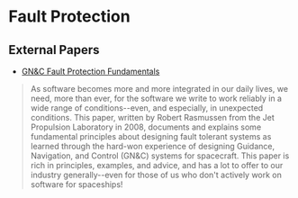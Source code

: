 # Fault Protection

## External Papers

* [GN&C Fault Protection Fundamentals](https://trs.jpl.nasa.gov/bitstream/handle/2014/41696/08-0125.pdf)
> As software becomes more and more integrated in our daily lives, we
> need, more than ever, for the software we write to work reliably in a
> wide range of conditions--even, and especially, in unexpected
> conditions. This paper, written by Robert Rasmussen from the Jet
> Propulsion Laboratory in 2008, documents and explains some fundamental
> principles about designing fault tolerant systems as learned through
> the hard-won experience of designing Guidance, Navigation, and Control
> (GN&C) systems for spacecraft. This paper is rich in principles,
> examples, and advice, and has a lot to offer to our industry
> generally--even for those of us who don't actively work on software for
> spaceships!
